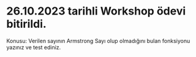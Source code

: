 # 26.10.2023 tarihli Workshop ödevi bitirildi.

Konusu: Verilen sayının Armstrong Sayı olup olmadığını bulan fonksiyonu yazınız ve test ediniz.
